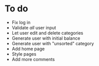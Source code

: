 # To do
- Fix log in
- Validate *all* user input
- Let user edit and delete categories
- Generate user with initial balance
- Generate user with "unsorted" category
- Add home page
- Style pages
- Add more comments